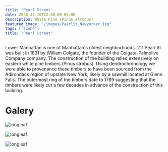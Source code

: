```yaml
---
title: "Pearl Street"
date: 2020-12-10T12:00:00-05:00
description: White Pine (Pinus strobus)
featured_image: "/images/PearlSt_Newyorker.jpg"
tags: ["scene"]
title: "Pearl Street"
---
```

Lower Manhattan is one of Manhattan's oldest neighborhoods. 211 Pearl St. was built in 1831 by William Colgate, the founder of the Colgate-Palmolive Company company. The construction of the building relied extensively on eastern white pine timbers (Pinus strobus). Using dendrochronology we were able to provenance these timbers to have been sourced from the Adirondack region of upstate New York, likely by a sawmill located at Glenn Falls. The outermost ring of the timbers date to 1789 suggesting that the timbers were likely cut a few decades in advance of the construction of this building.

# Galery
![longleaf](/images/Mukund_Mili_at_Sawkill.jpg)

![longleaf](/images/white_pine_PearlSt.png)

![longleaf](/images/PearlSt_Newyorker.jpg)
